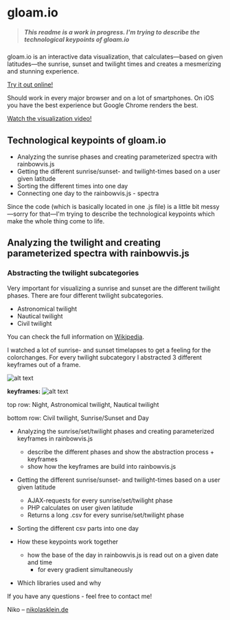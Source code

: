 gloam.io
==================

> ##### This readme is a work in progress. I'm trying to describe the technological keypoints of gloam.io

gloam.io is an interactive data visualization, that calculates—based on given latitudes—the sunrise, sunset and twilight times and creates a mesmerizing and stunning experience.

[Try it out online!](http://www.gloam.io)

Should work in every major browser and on a lot of smartphones. On iOS you have the best experience but Google Chrome renders the best.

[Watch the visualization video!](http://www.gloam.io)



## Technological keypoints of gloam.io
- Analyzing the sunrise phases and creating parameterized spectra with rainbowvis.js
- Getting the different sunrise/sunset- and twilight-times based on a user given latitude
- Sorting the different times into one day
- Connecting one day to the rainbowvis.js - spectra

Since the code (which is basically located in one .js file) is a little bit messy—sorry for that—I'm trying to describe the technological keypoints which make the whole thing come to life.


## Analyzing the twilight and creating parameterized spectra with rainbowvis.js

### Abstracting the twilight subcategories
Very important for visualizing a sunrise and sunset are the different twilight phases. 
There are four different twilight subcategories.

- Astronomical twilight
- Nautical twilight
- Civil twilight

You can check the full information on [Wikipedia](http://en.wikipedia.org/wiki/Twilight).

I watched a lot of sunrise- and sunset timelapses to get a feeling for the colorchanges. For every twilight subcategory I abstracted 3 different keyframes out of a frame.

![alt text](http://nikolasklein.de/ideas/gloam/comparison.png "Abstraction of a frame")

**keyframes:**
![alt text](http://nikolasklein.de/ideas/gloam/twilight.png "Keyframes for: Night, Astronomical twilight, Nautical twilight, Civil twilight, Sunrise/Sunset and Day")

top row: Night, Astronomical twilight, Nautical twilight

bottom row: Civil twilight, Sunrise/Sunset and Day



- Analyzing the sunrise/set/twilight phases and creating parameterized keyframes in rainbowvis.js
  - describe the different phases and show the abstraction process + keyframes
  - show how the keyframes are build into rainbowvis.js











- Getting the different sunrise/sunset- and twilight-times based on a user given latitude
  - AJAX-requests for every sunrise/set/twilight phase
  - PHP calculates on user given latitude
  - Returns a long .csv for every sunrise/set/twilight phase
- Sorting the different csv parts into one day
- How these keypoints work together
  - how the base of the day in rainbowvis.js is read out on a given date and time
    - for every gradient simultaneously
- Which libraries used and why

If you have any questions - feel free to contact me!

Niko – [nikolasklein.de](http://www.nikolasklein.de)
